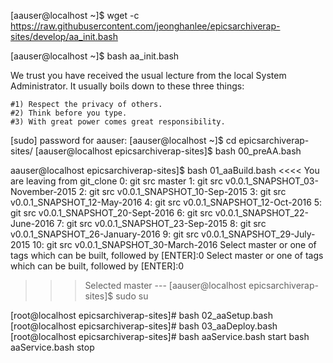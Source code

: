 [aauser@localhost ~]$ wget -c https://raw.githubusercontent.com/jeonghanlee/epicsarchiverap-sites/develop/aa_init.bash

[aauser@localhost ~]$ bash aa_init.bash 

We trust you have received the usual lecture from the local System
Administrator. It usually boils down to these three things:

    #1) Respect the privacy of others.
    #2) Think before you type.
    #3) With great power comes great responsibility.

[sudo] password for aauser: 
[aauser@localhost ~]$ cd epicsarchiverap-sites/
[aauser@localhost epicsarchiverap-sites]$ bash 00_preAA.bash 

aauser@localhost epicsarchiverap-sites]$ bash 01_aaBuild.bash 
<<<< You are leaving from git_clone
 0: git src                             master
 1: git src   v0.0.1_SNAPSHOT_03-November-2015
 2: git src        v0.0.1_SNAPSHOT_10-Sep-2015
 3: git src        v0.0.1_SNAPSHOT_12-May-2016
 4: git src        v0.0.1_SNAPSHOT_12-Oct-2016
 5: git src       v0.0.1_SNAPSHOT_20-Sept-2016
 6: git src       v0.0.1_SNAPSHOT_22-June-2016
 7: git src        v0.0.1_SNAPSHOT_23-Sep-2015
 8: git src    v0.0.1_SNAPSHOT_26-January-2016
 9: git src       v0.0.1_SNAPSHOT_29-July-2015
10: git src      v0.0.1_SNAPSHOT_30-March-2016
Select master or one of tags which can be built, followed by [ENTER]:0
Select master or one of tags which can be built, followed by [ENTER]:0

>>> Selected                             master --- 
[aauser@localhost epicsarchiverap-sites]$ sudo su

[root@localhost epicsarchiverap-sites]# bash 02_aaSetup.bash 
[root@localhost epicsarchiverap-sites]# bash 03_aaDeploy.bash 
[root@localhost epicsarchiverap-sites]# bash aaService.bash start
bash aaService.bash stop


